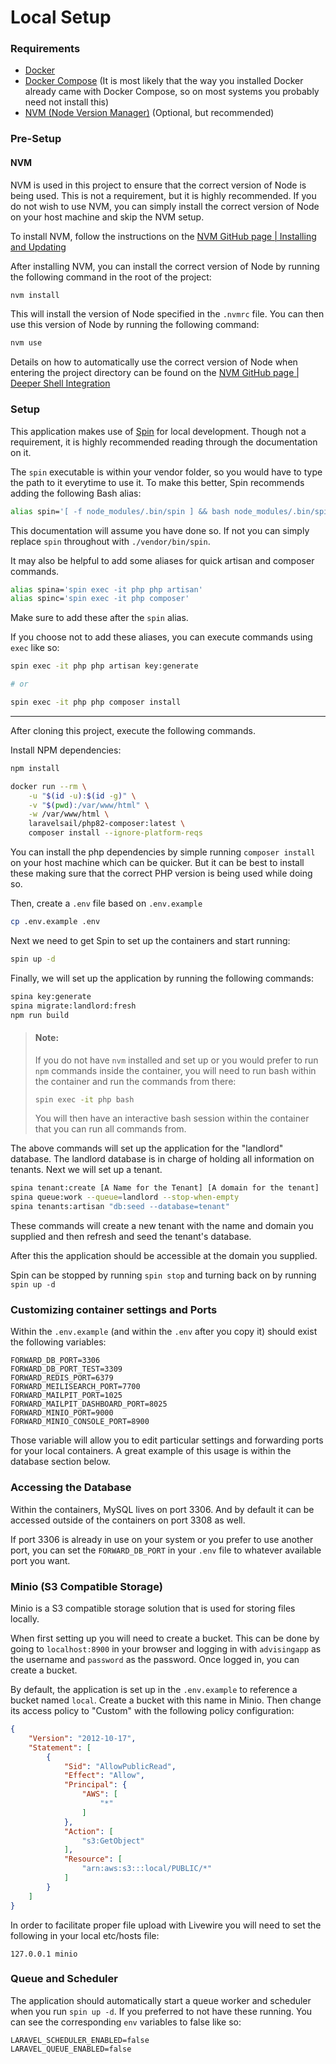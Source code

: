 # Local Setup

### Requirements
* [Docker](https://docs.docker.com/get-docker/)
* [Docker Compose](https://docs.docker.com/compose/install/) (It is most likely that the way you installed Docker already came with Docker Compose, so on most systems you probably need not install this)
* [NVM (Node Version Manager)](https://github.com/nvm-sh/nvm) (Optional, but recommended)

### Pre-Setup

#### NVM

NVM is used in this project to ensure that the correct version of Node is being used. This is not a requirement, but it is highly recommended. If you do not wish to use NVM, you can simply install the correct version of Node on your host machine and skip the NVM setup.

To install NVM, follow the instructions on the [NVM GitHub page | Installing and Updating](https://github.com/nvm-sh/nvm#installing-and-updating)

After installing NVM, you can install the correct version of Node by running the following command in the root of the project:

```bash
nvm install
```

This will install the version of Node specified in the `.nvmrc` file. You can then use this version of Node by running the following command:

```bash
nvm use
```

Details on how to automatically use the correct version of Node when entering the project directory can be found on the [NVM GitHub page | Deeper Shell Integration](https://github.com/nvm-sh/nvm#deeper-shell-integration)

### Setup
This application makes use of [Spin](https://serversideup.net/open-source/spin/docs) for local development. Though not a requirement, it is highly recommended reading through the documentation on it.

The `spin` executable is within your vendor folder, so you would have to type the path to it everytime to use it. To make this better, Spin recommends adding the following Bash alias:

```bash
alias spin='[ -f node_modules/.bin/spin ] && bash node_modules/.bin/spin || bash vendor/bin/spin'
```

This documentation will assume you have done so. If not you can simply replace `spin` throughout with `./vendor/bin/spin`.

It may also be helpful to add some aliases for quick artisan and composer commands.

```bash
alias spina='spin exec -it php php artisan'
alias spinc='spin exec -it php composer'
```

Make sure to add these after the `spin` alias.

If you choose not to add these aliases, you can execute commands using `exec` like so:

```bash
spin exec -it php php artisan key:generate

# or

spin exec -it php php composer install
```

---

After cloning this project, execute the following commands.

Install NPM dependencies:

```bash
npm install
```

```bash
docker run --rm \
    -u "$(id -u):$(id -g)" \
    -v "$(pwd):/var/www/html" \
    -w /var/www/html \
    laravelsail/php82-composer:latest \
    composer install --ignore-platform-reqs
```
You can install the php dependencies by simple running `composer install` on your host machine which can be quicker. But it can be best to install these making sure that the correct PHP version is being used while doing so.

Then, create a `.env` file based on `.env.example`
```bash
cp .env.example .env
```

Next we need to get Spin to set up the containers and start running:

```bash
spin up -d
```

Finally, we will set up the application by running the following commands:
```bash
spina key:generate
spina migrate:landlord:fresh
npm run build
```

> #### Note:
> If you do not have `nvm` installed and set up or you would prefer to run `npm` commands inside the container, you will need to run bash within the container and run the commands from there:
>
> ```bash
> spin exec -it php bash
> ```
>
> You will then have an interactive bash session within the container that you can run all commands from.

The above commands will set up the application for the "landlord" database. The landlord database is in charge of holding all information on tenants. Next we will set up a tenant.

```bash
spina tenant:create [A Name for the Tenant] [A domain for the tenant]
spina queue:work --queue=landlord --stop-when-empty
spina tenants:artisan "db:seed --database=tenant"
```

These commands will create a new tenant with the name and domain you supplied and then refresh and seed the tenant's database.

After this the application should be accessible at the domain you supplied.

Spin can be stopped by running `spin stop` and turning back on by running `spin up -d`

### Customizing container settings and Ports

Within the `.env.example` (and within the `.env` after you copy it) should exist the following variables:

```dotenv
FORWARD_DB_PORT=3306
FORWARD_DB_PORT_TEST=3309
FORWARD_REDIS_PORT=6379
FORWARD_MEILISEARCH_PORT=7700
FORWARD_MAILPIT_PORT=1025
FORWARD_MAILPIT_DASHBOARD_PORT=8025
FORWARD_MINIO_PORT=9000
FORWARD_MINIO_CONSOLE_PORT=8900
```

Those variable will allow you to edit particular settings and forwarding ports for your local containers. A great example of this usage is within the database section below.

### Accessing the Database
Within the containers, MySQL lives on port 3306. And by default it can be accessed outside of the containers on port 3308 as well.

If port 3306 is already in use on your system or you prefer to use another port,
you can set the `FORWARD_DB_PORT` in your `.env` file to whatever available
port you want.

### Minio (S3 Compatible Storage)
Minio is a S3 compatible storage solution that is used for storing files locally.

When first setting up you will need to create a bucket. This can be done by going to `localhost:8900` in your browser and logging in with `advisingapp` as the username and `password` as the password. Once logged in, you can create a bucket.

By default, the application is set up in the `.env.example` to reference a bucket named `local`. Create a bucket with this name in Minio. Then change its access policy to "Custom" with the following policy configuration:

```json
{
    "Version": "2012-10-17",
    "Statement": [
        {
            "Sid": "AllowPublicRead",
            "Effect": "Allow",
            "Principal": {
                "AWS": [
                    "*"
                ]
            },
            "Action": [
                "s3:GetObject"
            ],
            "Resource": [
                "arn:aws:s3:::local/PUBLIC/*"
            ]
        }
    ]
}
```

In order to facilitate proper file upload with Livewire you will need to set the following in your local etc/hosts file:
```
127.0.0.1 minio
```

### Queue and Scheduler

The application should automatically start a queue worker and scheduler when you run `spin up -d`. If you preferred to not have these running. You can see the corresponding `env` variables to false like so:

```dotenv
LARAVEL_SCHEDULER_ENABLED=false
LARAVEL_QUEUE_ENABLED=false
```
